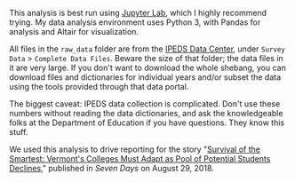 This analysis is best run using [Jupyter Lab](https://github.com/jupyterlab/jupyterlab), which I highly recommend trying. My data analysis environment uses Python 3, with Pandas for analysis and Altair for visualization.

All files in the `raw_data` folder are from the [IPEDS Data Center](https://nces.ed.gov/ipeds/use-the-data), under `Survey Data` > `Complete Data Files`. Beware the size of that folder; the data files in it are very large. If you don't want to download the whole shebang, you can download files and dictionaries for individual years and/or subset the data using the tools provided through that data portal.

The biggest caveat: IPEDS data collection is complicated. Don't use these numbers without reading the data dictionaries, and ask the knowledgeable folks at the Department of Education if you have questions. They know this stuff.

We used this analysis to drive reporting for the story "[Survival of the Smartest: Vermont's Colleges Must Adapt as Pool of Potential Students Declines](https://www.sevendaysvt.com/vermont/survival-of-the-smartest-vermonts-colleges-must-adapt-as-pool-of-potential-students-declines/Content?oid=19763327)," published in *Seven Days* on August 29, 2018.